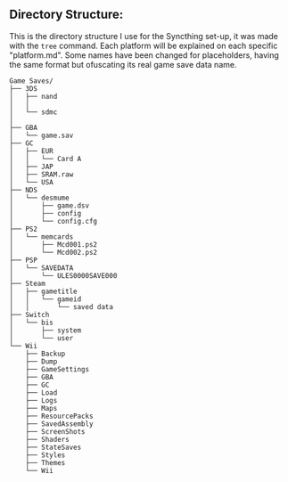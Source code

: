 ## Directory Structure: 

This is the directory structure I use for the Syncthing set-up, it was made with the ```tree``` command. Each platform will be explained on each specific "platform.md". Some names have been changed for placeholders, having the same format but ofuscating its real game save data name.
```
Game Saves/
├── 3DS
│   ├── nand
│   │   
│   └── sdmc
│       
├── GBA
│   └── game.sav
├── GC
│   ├── EUR
│   │   └── Card A
│   ├── JAP
│   ├── SRAM.raw
│   └── USA
├── NDS
│   └── desmume
│       ├── game.dsv
│       ├── config
│       └── config.cfg
├── PS2
│   └── memcards
│       ├── Mcd001.ps2
│       └── Mcd002.ps2
├── PSP
│   └── SAVEDATA
│       └── ULES0000SAVE000
├── Steam
│   ├── gametitle
│   │   └── gameid
│   │       └── saved data
├── Switch
│   └── bis
│       ├── system
│       └── user
└── Wii
    ├── Backup
    ├── Dump
    ├── GameSettings
    ├── GBA
    ├── GC
    ├── Load
    ├── Logs
    ├── Maps
    ├── ResourcePacks
    ├── SavedAssembly
    ├── ScreenShots
    ├── Shaders
    ├── StateSaves
    ├── Styles
    ├── Themes
    └── Wii
```
